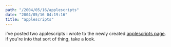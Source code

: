 ```yaml
---
path: "/2004/05/16/applescripts" 
date: "2004/05/16 04:19:16" 
title: "applescripts" 
---
```

<p>i've posted two applescripts i wrote to the newly created <a href="http://www.randomchaos.com/software/applescript/">applescripts page</a>. if you're into that sort of thing, take a look.</p>